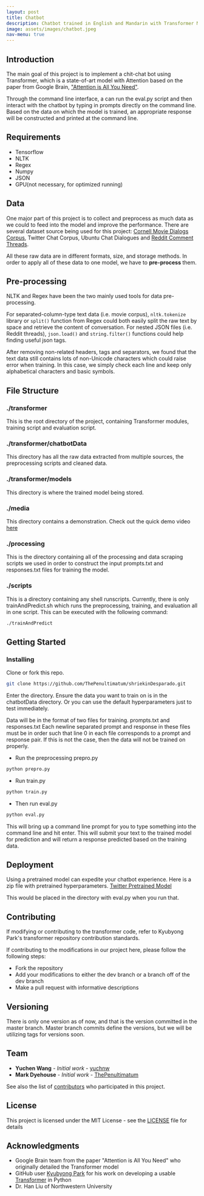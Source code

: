 ```yaml
---
layout: post
title: Chatbot
description: Chatbot trained in English and Mandarin with Transformer Model from Google Brain
image: assets/images/chatbot.jpeg
nav-menu: true
---
```


## Introduction
The main goal of this project is to implement a chit-chat bot using Transformer, which is a state-of-art model with Attention based on the paper from Google Brain, ["Attention is All You Need"](https://arxiv.org/abs/1706.03762).

Through the command line interface, a can run the eval.py script and then interact with the chatbot by typing in prompts directly on the command line. Based on the data on which the model is trained, an appropriate response will be constructed and printed at the command line.

## Requirements
* Tensorflow 
* NLTK
* Regex
* Numpy
* JSON
* GPU(not necessary, for optimized running)

## Data
One major part of this project is to collect and preprocess as much data as we could to feed into the model and improve the performance. There are several dataset source being used for this project: [Cornell Movie Dialogs Corpus](http://www.cs.cornell.edu/~cristian/Cornell_Movie-Dialogs_Corpus.html), Twitter Chat Corpus, Ubuntu Chat Dialogues and [Reddit Comment Threads](https://www.reddit.com/r/datasets/comments/3bxlg7/i_have_every_publicly_available_reddit_comment/).

All these raw data are in different formats, size, and storage methods. In order to apply all of these data to one model, we have to **pre-process** them.

## Pre-processing
NLTK and Regex have been the two mainly used tools for data pre-processing.

For separated-column-type text data (i.e. movie corpus), `nltk.tokenize` library or `split()` function from Regex could both easily split the raw text by space and retrieve the content of conversation. For nested JSON files (i.e. Reddit threads), `json.load()` and `string.filter()` functions could help finding useful json tags.

After removing non-related headers, tags and separators, we found that the text data still contains lots of non-Unicode characters which could raise error when training. In this case, we simply check each line and keep only alphabetical characters and basic symbols.

## File Structure

### ./transformer
This is the root directory of the project, containing Transformer modules, training script and evaluation script.

### ./transformer/chatbotData
This directory has all the raw data extracted from multiple sources, the preprocessing scripts and cleaned data.

### ./transformer/models
This directory is where the trained model being stored.

### ./media
This directory contains a demonstration. Check out the quick demo video [here](https://github.com/ThePenultimatum/shriekinDesparado/blob/dev/media/demo.mp4)

### ./processing
This is the directory containing all of the processing and data scraping scripts we used in order to construct the input prompts.txt and responses.txt files for training the model.

### ./scripts
This is a directory containing any shell runscripts. Currently, there is only trainAndPredict.sh which runs the preprocessing, training, and evaluation all in one script. This can be executed with the following command:
```bash
./trainAndPredict
```

## Getting Started

### Installing

Clone or fork this repo.

```bash
git clone https://github.com/ThePenultimatum/shriekinDesparado.git
```

Enter the directory. Ensure the data you want to train on is in the chatbotData directory. Or you can use the default hyperparameters just to test immediately.

Data will be in the format of two files for training.
prompts.txt and responses.txt
Each newline separated prompt and response in these files must be in order such that line 0 in each file corresponds to a prompt and response pair. If this is not the case, then the data will not be trained on properly.

* Run the preprocessing prepro.py
```bash
python prepro.py
```

* Run train.py
```bash
python train.py
```

* Then run eval.py
```bash
python eval.py
```

This will bring up a command line prompt for you to type something into the command line and hit enter. This will submit your text to the trained model for prediction and will return a response predicted based on the training data.

## Deployment
Using a pretrained model can expedite your chatbot experience. Here is a zip file with pretrained hyperparameters.
[Twitter Pretrained Model](https://drive.google.com/open?id=1Tk3K46neJPiC2KITnt_fhLSLhBL0F8p3)

This would be placed in the directory with eval.py when you run that.

## Contributing

If modifying or contributing to the transformer code, refer to Kyubyong Park's transformer repository contribution standards.

If contributing to the modifications in our project here, please follow the following steps:
* Fork the repository
* Add your modifications to either the dev branch or a branch off of the dev branch
* Make a pull request with informative descriptions

## Versioning

There is only one version as of now, and that is the version committed in the master branch.
Master branch commits define the versions, but we will be utilizing tags for versions soon.

## Team

* **Yuchen Wang** - *Initial work* - [yuchnw](https://github.com/yuchnw)
* **Mark Dyehouse** - *Initial work* - [ThePenultimatum](https://github.com/ThePenultimatum)

See also the list of [contributors](https://github.com/ThePenultimatum/shriekingDesparado/contributors) who participated in this project.

## License

This project is licensed under the MIT License - see the [LICENSE](LICENSE) file for details

## Acknowledgments

* Google Brain team from the paper "Attention is All You Need" who originally detailed the Transformer model
* GitHub user [Kyubyong Park](https://github.com/Kyubyong) for his work on developing a usable [Transformer](https://github.com/Kyubyong/transformer) in Python
* Dr. Han Liu of Northwestern University